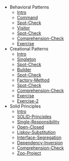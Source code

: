 - Behavioral Patterns
  - [Intro](./design/behavioral-patterns/Intro.md)
  - [Command](./design/behavioral-patterns/Command.md)
  - [Spot-Check](./design/behavioral-patterns/Spot-Check.md)
  - [Visitor](./design/behavioral-patterns/Visitor.md)
  - [Spot-Check](./design/behavioral-patterns/Spot-Check.md)
  - [Comprehension-Check](./design/behavioral-patterns/Comprehension-Check.md)
  - [Exercise](./design/behavioral-patterns/Exercise.md)
- Creational Patterns
  - [Intro](./design/creational-patterns/Intro.md)
  - [Singleton](./design/creational-patterns/Singleton.md)
  - [Spot-Check](./design/creational-patterns/Spot-Check.md)
  - [Builder](./design/creational-patterns/Builder.md)
  - [Spot-Check](./design/creational-patterns/Spot-Check.md)
  - [Factory-Method](./design/creational-patterns/Factory-Method.md)
  - [Spot-Check](./design/creational-patterns/Spot-Check.md)
  - [Comprehension-Check](./design/creational-patterns/Comprehension-Check.md)
  - [Exercise](./design/creational-patterns/Exercise.md)
  - [Exercise-2](./design/creational-patterns/Exercise-2.md)
- Solid Principles
  - [Intro](./design/solid-principles/Intro.md)
  - [SOLID-Principles](./design/solid-principles/SOLID-Principles.md)
  - [Single-Responsibility](./design/solid-principles/Single-Responsibility.md)
  - [Open-Closed](./design/solid-principles/Open-Closed.md)
  - [Liskov-Substitution](./design/solid-principles/Liskov-Substitution.md)
  - [Interface-Segregation](./design/solid-principles/Interface-Segregation.md)
  - [Dependency-Inversion](./design/solid-principles/Dependency-Inversion.md)
  - [Comprehension-Check](./design/solid-principles/Comprehension-Check.md)
  - [Zoo-Project](./design/solid-principles/Zoo-Project.md)
